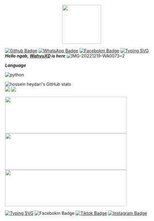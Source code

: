 <p align="center">
  <a href="https://github.com/Zerotwo"><img src="https://avatars3.githubusercontent.com/u/28254882?s=400&u=25765902db0b709938966cf4127ac11af5eafb5d&v=4" height="128" width="128" /></a>
</p>

[![Github Badge](https://img.shields.io/badge/-WhyuXD-white?style=flat&logo=Github&logoColor=black&link=https://github.com/WhyuXD/)](https://github.com/WhyuXS)  [![WhatsApp Badge](https://img.shields.io/badge/-Press-white?style=flat&logo=WhatsApp&logoColor=green&link=https://wa.me/6283132458199/)](https://wa.me/-6283132458199-green/) 
[![Facebokm Badge](https://img.shields.io/badge/-WaGyoXD-white?style=flat&logo=Facebook&.logoColor=green&link=https://www.facebook.com/WaGyoXD/)](https://www.facebook.com/WaGyoXD)
[![Typing SVG](https://readme-typing-svg.herokuapp.com?font=Koulen&size=25&duration=8000&color=light&center=true&vCenter=true&multiline=true&width=600&lines=Selamat+Datang+Digithub+Wahyu+XD+Don't+Forget+To+Follow+Anj)](https://git.io/typing-svg)
***Hello ngab, [WahyuXD]() is here***
![IMG-20221219-WA0073~2](https://user-images.githubusercontent.com/115902571/208432603-40622335-4f1c-430d-aa68-20951d840276.jpg)

***Language***

![python](https://img.shields.io/badge/-python-black?style=for-the-badge&logo=python&logoColor=white&labelColor=8E2DE2)

   <img src="https://github-readme-stats.vercel.app/api?username=WhyuXD&show_icons=true&include_all_commits=true&theme=monokai" alt="hossein heydari's GitHub stats" /><br />
        <img src="https://github-readme-streak-stats.herokuapp.com/?user=WhyuXD&theme=monokai"/>
        <img src="https://github-readme-stats.vercel.app/api/top-langs/?username=WhyuXD&layout=compact&theme=monokai&langs_count=15"/><br />
<!--
**WhyuXD/WhyuXD** is a ✨ _special_ ✨ repository because its `README.md` (this file) appears on your GitHub profile.

Here are some ideas to get you started:

- 🔭 I’m currently working on ...
- 🌱 I’m currently learning ...
- 👯 I’m looking to collaborate on ...
- 🤔 I’m looking for help with ...
- 💬 Ask me about ...
- 📫 How to reach me: ...
- 😄 Pronouns: ...
- ⚡ Fun fact: ...
-->
<a href="https://github.com/WhyuXD/sharev1"><img width="400" height="120" src="https://github-readme-stats.vercel.app/api/pin/?username=WhyuXD&repo=sharev1&theme=monokai"></a>
<a href="https://github.com/WhyuXD/simple-share"><img width="400" height="120" src="https://github-readme-stats.vercel.app/api/pin/?username=WhyuXD&repo=simple-share&theme=monokai"></a>
<a href="https://github.com/WhyuXD/"><img width="400" height="120" src="https://github-readme-stats.vercel.app/api/pin/?username=WhyuXD&repo=sharev2&theme=monokai"></a>
</p>


[![Typing SVG](https://readme-typing-svg.herokuapp.com?font=Koulen&size=25&duration=8000&color=light&center=true&vCenter=true&multiline=true&width=600&lines=Don't+forget+to+also+follow+my+social+media+accounts)](https://git.io/typing-svg)
         ![Facebokm Badge](https://img.shields.io/badge/-MochWahyuDinAmbiaXD-black?style=flat&logo=Facebook&logoColor=pnk&link=https://www.facebook.com/Whyu.Xyzn/)
          [![Tiktok Badge](https://img.shields.io/badge/-@mochwahyuxd.32-black?style=flat&logo=Tiktok&logoColor=white&link=https://www.tiktok.com/@mochwahyuxd.32/)](https://www.tiktok.com/@mochwahyuxd.32-black/)
           [![Instagram Badge](https://img.shields.io/badge/-itsmeewagyo__-f01397?style=flat&logo=Instagram&logoColor=white&link=https://www.instagram.com/itsmeewagyoo_/)](https://www.instagram.com/itsmeewagyoo_/)
